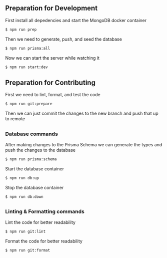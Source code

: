 ## Preparation for Development

First install all depedencies and start the MongoDB docker container
```bash
$ npm run prep
```

Then we need to generate, push, and seed the database
```bash
$ npm run prisma:all
```

Now we can start the server while watching it
```bash
$ npm run start:dev
```

##

## Preparation for Contributing
First we need to lint, format, and test the code
```bash
$ npm run git:prepare
```

Then we can just commit the changes to the new branch and push that up to remote

##

### Database commands
After making changes to the Prisma Schema we can generate the types and push the changes to the database
```bash
$ npm run prisma:schema
```

Start the database container
```bash
$ npm run db:up
```

Stop the database container
```bash
$ npm run db:down
```

##

### Linting & Formatting commands
Lint the code for better readability
```bash
$ npm run git:lint
```

Format the code for better readability
```bash
$ npm run git:format
```
